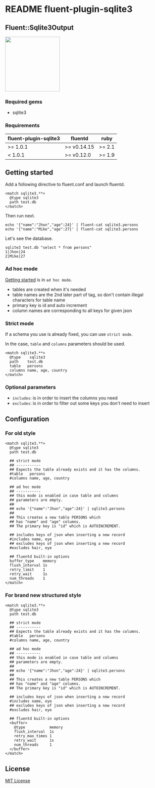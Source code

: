 README fluent-plugin-sqlite3
============================

Fluent::Sqlite3Output
---------------------
<img src='https://raw.github.com/fluent/website/master/logos/fluentd2.png' width='176px'/>

### Required gems
- sqlite3

### Requirements

| fluent-plugin-sqlite3  | fluentd | ruby |
|-------------------|---------|------|
| >= 1.0.1 | >= v0.14.15 | >= 2.1 |
|  < 1.0.1 | >= v0.12.0 | >= 1.9 |

Getting started
---------------
Add a following directive to fluent.conf and launch fluentd.

    <match sqlite3.**>
      @type sqlite3
      path test.db
    </match>

Then run next.

    echo '{"name":"Jhon","age":24}' | fluent-cat sqlite3.persons
    echo '{"name":"Mike","age":27}' | fluent-cat sqlite3.persons

Let's see the database.

    sqlite3 test.db "select * from persons"
    1|Jhon|24
    2|Mike|27

### Ad hoc mode
[Getting started](#getting-started) is in `ad hoc mode`.

- tables are created when it's needed
- table names are the 2nd later part of tag, so don't contain illegal characters for table name
- primary key is id and auto increment
- column names are corresponding to all keys for given json


### Strict mode

If a schema you use is already fixed, you can use `strict mode`.

In the case, `table` and `columns` parameters should be used.

    <match sqlite3.**>
      @type    sqlite3
      path    test.db
      table   persons
      columns name, age, country
    </match>


### Optional parameters

- `includes`: is in order to insert the columns you need
- `excludes`: is in order to filter out some keys you don't need to insert


Configuration
-------------

### For old style

    <match sqlite3.**>
      @type sqlite3
      path test.db

      ## strict mode
      ## -----------
      ## Expects the table already exists and it has the columns.
      #table   persons
      #columns name, age, country

      ## ad hoc mode
      ## -----------
      ## this mode is enabled in case table and columns
      ## parameters are empty.
      ##
      ## echo '{"name":"Jhon","age":24}' | sqlite3.persons
      ##
      ## This creates a new table PERSONS which
      ## has "name" and "age" columns.
      ## The primary key is "id" which is AUTOINCREMENT.

      ## includes keys of json when inserting a new record
      #includes name, eye
      ## excludes keys of json when inserting a new record
      #excludes hair, eye

      ## fluentd built-in options
      buffer_type    memory
      flush_interval 1s
      retry_limit    1
      retry_wait     1s
      num_threads    1
    </match>


### For brand new structured style

    <match sqlite3.**>
      @type sqlite3
      path test.db

      ## strict mode
      ## -----------
      ## Expects the table already exists and it has the columns.
      #table   persons
      #columns name, age, country

      ## ad hoc mode
      ## -----------
      ## this mode is enabled in case table and columns
      ## parameters are empty.
      ##
      ## echo '{"name":"Jhon","age":24}' | sqlite3.persons
      ##
      ## This creates a new table PERSONS which
      ## has "name" and "age" columns.
      ## The primary key is "id" which is AUTOINCREMENT.

      ## includes keys of json when inserting a new record
      #includes name, eye
      ## excludes keys of json when inserting a new record
      #excludes hair, eye

      ## fluentd built-in options
      <buffer>
        @type           memory
        flush_interval  1s
        retry_max_times 1
        retry_wait      1s
        num_threads     1
      </buffer>
    </match>

License
-------
[MIT License](LICENSE.txt)
